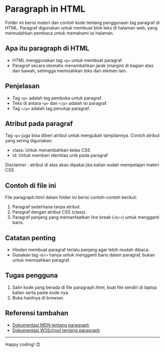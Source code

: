 # Paragraph in HTML

Folder ini berisi materi dan contoh kode tentang penggunaan tag paragraf di HTML. Paragraf digunakan untuk membuat blok teks di halaman web, yang memudahkan pembaca untuk memahami isi halaman.

## Apa itu paragraph di HTML
- HTML menggunakan tag `<p>` untuk membuat paragraf.
- Paragraf secara otomatis menambahkan jarak (margin) di bagian atas dan bawah, sehingga memisahkan teks dari elemen lain.

## Penjelasan
- Tag `<p>` adalah tag pembuka untuk paragraf.
- Teks di antara `<p>` dan `</p>` adalah isi paragraf.
- Tag `</p>` adalah tag penutup paragraf.

## Atribut pada paragraf
Tag `<p>` juga bisa diberi atribut untuk mengubah tampilannya. Contoh atribut yang sering digunakan:
- class: Untuk menambahkan kelas CSS
- id: Untuk memberi identitas unik pada paragraf

Disclaimer : atribut di atas akan dipakai jika kalian sudah mempelajari materi CSS

## Contoh di file ini
File paragraph.html dalam folder ini berisi contoh-contoh berikut:
1. Paragraf sederhana tanpa atribut.
2. Paragraf dengan atribut CSS (class).
3. Paragraf panjang yang memanfaatkan line break (`<br>`) untuk mengganti baris.

## Catatan penting
- Hindari membuat paragraf terlalu panjang agar lebih mudah dibaca.
- Gunakan tag `<br>` hanya untuk mengganti baris dalam paragraf, bukan untuk memisahkan paragraf.

## Tugas pengguna
1. Salin kode yang berada di file paragraph.html, buat file sendiri di laptop kalian serta paste kode nya.
2. Buka hasilnya di browser.

## Referensi tambahan
- [Dokumentasi MDN tentang paragraph](https://developer.mozilla.org/en-US/docs/Web/HTML/Element/p)
- [Dokumentasi W3School tentang paragraph](https://www.w3schools.com/html/html_paragraphs.asp)

---

Happy coding! 😊